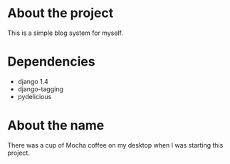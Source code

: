 # About the project

This is a simple blog system for myself.

# Dependencies

* django 1.4
* django-tagging
* pydelicious

# About the name

There was a cup of Mocha coffee on my desktop when I was starting this project.
